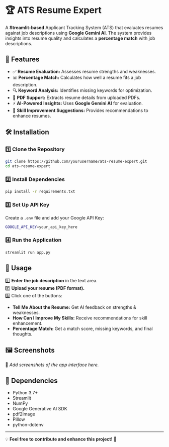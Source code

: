 # 🏆 ATS Resume Expert  

A **Streamlit-based** Applicant Tracking System (ATS) that evaluates resumes against job descriptions using **Google Gemini AI**. The system provides insights into resume quality and calculates a **percentage match** with job descriptions.  

## 🚀 **Features**  
- ✅ **Resume Evaluation:** Assesses resume strengths and weaknesses.  
- 📊 **Percentage Match:** Calculates how well a resume fits a job description.  
- 🔍 **Keyword Analysis:** Identifies missing keywords for optimization.  
- 📄 **PDF Support:** Extracts resume details from uploaded PDFs.  
- ⚡ **AI-Powered Insights:** Uses **Google Gemini AI** for evaluation.  
- 🎯 **Skill Improvement Suggestions:** Provides recommendations to enhance resumes.  

## 🛠️ **Installation**  
### 1️⃣ Clone the Repository  
```sh
git clone https://github.com/yourusername/ats-resume-expert.git
cd ats-resume-expert
```
### 2️⃣ Install Dependencies  
```sh
pip install -r requirements.txt
```
### 3️⃣ Set Up API Key  
Create a `.env` file and add your Google API Key:  
```sh
GOOGLE_API_KEY=your_api_key_here
```
### 4️⃣ Run the Application  
```sh
streamlit run app.py
```

## 🎯 **Usage**  
1️⃣ **Enter the job description** in the text area.  
2️⃣ **Upload your resume (PDF format).**  
3️⃣ Click one of the buttons:
   - **Tell Me About the Resume:** Get AI feedback on strengths & weaknesses.  
   - **How Can I Improve My Skills:** Receive recommendations for skill enhancement.  
   - **Percentage Match:** Get a match score, missing keywords, and final thoughts.  

## 🖼️ **Screenshots**  
📌 *Add screenshots of the app interface here.*  

## 📌 **Dependencies**  
- Python 3.7+  
- Streamlit  
- NumPy  
- Google Generative AI SDK  
- pdf2image  
- Pillow  
- python-dotenv  


---  
💡 **Feel free to contribute and enhance this project!** 🚀

